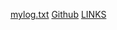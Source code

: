 [mylog.txt](https://github.com/MaulanaSeto/os241/edit/master/TXT/mylog.txt "mylog.txt")
[Github](https://github.com/MaulanaSeto "GitHub")
[LINKS](https://maulanaseto.github.io/os241/LINKS/ "LINKS")
